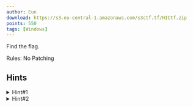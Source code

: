 ```yaml
---
author: Eun
download: https://s3.eu-central-1.amazonaws.com/s3ctf.tf/HICtf.zip
points: 550
tags: [Windows]
---
```


Find the flag.

Rules: No Patching



## Hints


<details>
    <summary>Hint#1</summary>
    Caesar cipher
</details>

<details>
    <summary>Hint#2</summary>
    Environment variables
</details>


